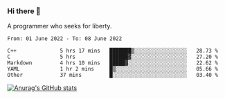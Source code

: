 ### Hi there 👋

<!--
**shejialuo/shejialuo** is a ✨ _special_ ✨ repository because its `README.md` (this file) appears on your GitHub profile.

Here are some ideas to get you started:

- 🔭 I’m currently working on ...
- 🌱 I’m currently learning ...
- 👯 I’m looking to collaborate on ...
- 🤔 I’m looking for help with ...
- 💬 Ask me about ...
- 📫 How to reach me: ...
- 😄 Pronouns: ...
- ⚡ Fun fact: ...
-->

A programmer who seeks for liberty.

<!--START_SECTION:waka-->

```text
From: 01 June 2022 - To: 08 June 2022

C++              5 hrs 17 mins   ███████▒░░░░░░░░░░░░░░░░░   28.73 %
C                5 hrs           ██████▓░░░░░░░░░░░░░░░░░░   27.20 %
Markdown         4 hrs 10 mins   █████▓░░░░░░░░░░░░░░░░░░░   22.62 %
YAML             1 hr 2 mins     █▒░░░░░░░░░░░░░░░░░░░░░░░   05.66 %
Other            37 mins         █░░░░░░░░░░░░░░░░░░░░░░░░   03.40 %
```

<!--END_SECTION:waka-->

[![Anurag's GitHub stats](https://github-readme-stats.vercel.app/api?username=shejialuo&show_icons=true&theme=dracula)](https://github.com/anuraghazra/github-readme-stats)
